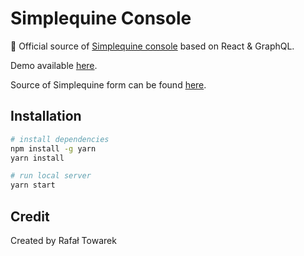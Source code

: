 # Simplequine Console

🚀  Official source of [Simplequine console](https://simplequine.rtowarek.com/) based on React & GraphQL.

Demo available [here](https://simplequine.rtowarek.com/).

Source of Simplequine form can be found [here](https://github.com/RTowarek/simplequine-form).

## Installation

```sh
# install dependencies
npm install -g yarn
yarn install

# run local server
yarn start
```

## Credit
Created by Rafał Towarek
